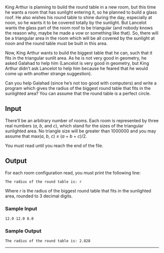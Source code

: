 King Arthur is planning to build the round table in a new room, but this time he wants a room that
has sunlight entering it, so he planned to build a glass roof. He also wishes his round table to shine
during the day, especially at noon, so he wants it to be covered totally by the sunlight. But Lancelot
wants the glass part of the room roof to be triangular (and nobody knows the reason why, maybe he
made a vow or something like that). So, there will be a triangular area in the room which will be all
covered by the sunlight at noon and the round table must be built in this area.

Now, King Arthur wants to build the biggest table that he can, such that it fits in the triangular
sunlit area. As he is not very good in geometry, he asked Galahad to help him (Lancelot is very
good in geometry, but King Arthur didn’t ask Lancelot to help him because he feared that he would
come up with another strange suggestion).

Can you help Galahad (since he’s not too good with computers) and write a program which gives
the radius of the biggest round table that fits in the sunlighted area? You can assume that the round
table is a perfect circle.

## Input

There’ll be an arbitrary number of rooms. Each room is represented by three real numbers (*a*, *b*, and
*c*), which stand for the sizes of the triangular sunlighted area. No triangle size will be greater than
1000000 and you may assume that max(*a*, *b*, *c*) ≤ (*a* + *b* + *c*)/2.

You must read until you reach the end of the file.

## Output

For each room configuration read, you must print the following line:

`The radius of the round table is: r`

Where *r* is the radius of the biggest round table that fits in the sunlighted area, rounded to 3 decimal
digits.

### Sample Input

```
12.0 12.0 8.0
```

### Sample Output

```
The radius of the round table is: 2.828
```

***
